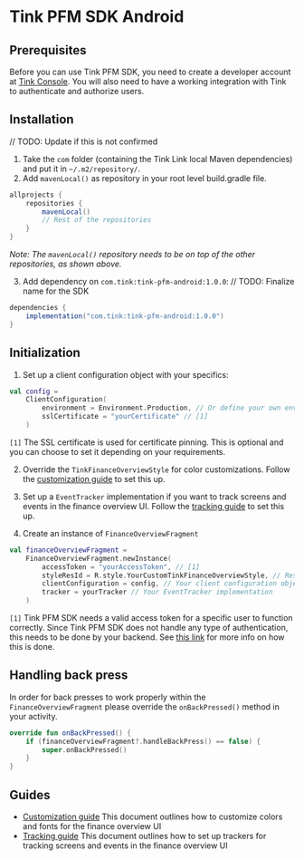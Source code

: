 # Tink PFM SDK Android

## Prerequisites
   Before you can use Tink PFM SDK, you need to create a developer account at [Tink Console](https://console.tink.com/). You will also need to have a working integration with Tink to authenticate and authorize users.

## Installation

// TODO: Update if this is not confirmed

1. Take the `com` folder (containing the Tink Link local Maven dependencies) and put it in `~/.m2/repository/`.
2. Add `mavenLocal()` as repository in your root level build.gradle file.

```groovy
allprojects {
    repositories {
        mavenLocal()
        // Rest of the repositories
    }
}
```

_Note: The `mavenLocal()` repository needs to be on top of the other repositories, as shown above._

3. Add dependency on `com.tink:tink-pfm-android:1.0.0`: // TODO: Finalize name for the SDK

```groovy
dependencies {
    implementation("com.tink:tink-pfm-android:1.0.0")
}
```

## Initialization

1. Set up a client configuration object with your specifics:

```kotlin
val config = 
    ClientConfiguration(
        environment = Environment.Production, // Or define your own environment
        sslCertificate = "yourCertificate" // [1]
    )
```
`[1]` The SSL certificate is used for certificate pinning. This is optional and you can choose to set it depending on your requirements.


2. Override the `TinkFinanceOverviewStyle` for color customizations. Follow the [customization guide](https://github.com/tink-ab/tink-link-android/blob/master/customization-guide.md) to set this up.

3. Set up a `EventTracker` implementation if you want to track screens and events in the finance overview UI. Follow the [tracking guide](https://github.com/tink-ab/tink-link-android/blob/master/tracking-guide.md) to set this up.

3. Create an instance of `FinanceOverviewFragment`

```kotlin
val financeOverviewFragment = 
    FinanceOverviewFragment.newInstance(
        accessToken = "yourAccessToken", // [1]
        styleResId = R.style.YourCustomTinkFinanceOverviewStyle, // Resource ID of your style that extends TinkFinanceOverviewStyle
        clientConfiguration = config, // Your client configuration object
        tracker = yourTracker // Your EventTracker implementation
    )
```
`[1]` Tink PFM SDK needs a valid access token for a specific user to function correctly. Since Tink PFM SDK does not handle any type of authentication, this needs to be done by your backend. See [this link](https://docs.tink.com/api/#oauth) for more info on how this is done.

## Handling back press

In order for back presses to work properly within the `FinanceOverviewFragment` please override the `onBackPressed()` method in your activity.

```kotlin
override fun onBackPressed() {
    if (financeOverviewFragment?.handleBackPress() == false) {
        super.onBackPressed()
    }
}
```

## Guides
- [Customization guide](https://github.com/tink-ab/tink-link-android/blob/master/customization-guide.md) This document outlines how to customize colors and fonts for the finance overview UI
- [Tracking guide](https://github.com/tink-ab/tink-link-android/blob/master/tracking-guide.md) This document outlines how to set up trackers for tracking screens and events in the finance overview UI
